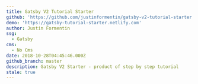 ```yaml
---
title: Gatsby V2 Tutorial Starter
github: 'https://github.com/justinformentin/gatsby-v2-tutorial-starter'
demo: 'https://gatsby-tutorial-starter.netlify.com'
author: Justin Formentin
ssg:
  - Gatsby
cms:
  - No Cms
date: 2018-10-28T04:45:46.000Z
github_branch: master
description: Gatsby V2 Starter - product of step by step tutorial
stale: true
---
```

